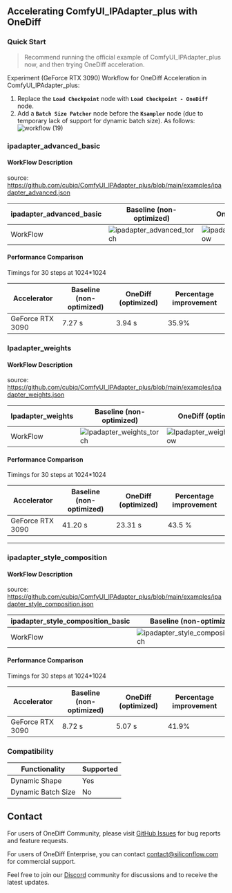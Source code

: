 ## Accelerating ComfyUI_IPAdapter_plus with OneDiff

### Quick Start

> Recommend running the official example of ComfyUI_IPAdapter_plus now, and then trying OneDiff acceleration.

Experiment (GeForce RTX 3090) Workflow for OneDiff Acceleration in ComfyUI_IPAdapter_plus:

1. Replace the **`Load Checkpoint`** node with **`Load Checkpoint - OneDiff`** node.
2. Add a **`Batch Size Patcher`** node before the **`Ksampler`** node (due to temporary lack of support for dynamic batch size).
As follows:
![workflow (19)](https://github.com/siliconflow/onediff/assets/117806079/07b153fd-a236-4c8d-a220-9b5823a79c17)


### ipadapter_advanced_basic
#### WorkFlow Description
source: https://github.com/cubiq/ComfyUI_IPAdapter_plus/blob/main/examples/ipadapter_advanced.json

| ipadapter_advanced_basic | Baseline (non-optimized)                                                                                         | OneDiff (optimized)                                                                                                      |
| ----------------- | ---------------------------------------------------------------------------------------------------------------- | ------------------------------------------------------------------------------------------------------------------------ |
| WorkFlow          |![ipadapter_advanced_torch](https://github.com/siliconflow/sd-team/assets/117806079/4c4a80a8-ccbf-4649-acee-1b7512b9bf13)   | ![ipadapter_advanced_oneflow](https://github.com/siliconflow/sd-team/assets/117806079/0f5e5ecf-4882-49ae-9792-00584aa1fcdd)  |

#### Performance Comparison

Timings for 30 steps at 1024*1024

| Accelerator           | Baseline (non-optimized) | OneDiff (optimized) | Percentage improvement |
| --------------------- | ------------------------ | ------------------- | ---------------------- |
| GeForce RTX 3090 | 7.27 s                   |  3.94 s      |     35.9%         |


### Ipadapter_weights
#### WorkFlow Description
source: https://github.com/cubiq/ComfyUI_IPAdapter_plus/blob/main/examples/ipadapter_weights.json

| Ipadapter_weights | Baseline (non-optimized)                                                                                         | OneDiff (optimized)                                                                                                      |
| ----------------- | ---------------------------------------------------------------------------------------------------------------- | ------------------------------------------------------------------------------------------------------------------------ |
| WorkFlow          |![Ipadapter_weights_torch](https://github.com/siliconflow/sd-team/assets/117806079/0eb8ae7f-cc1d-444b-9271-a5c0c464e93c)   | ![Ipadapter_weights_oneflow](https://github.com/siliconflow/sd-team/assets/117806079/4fbf13f0-d735-4064-aa29-807d45a20365) |

#### Performance Comparison

Timings for 30 steps at 1024*1024

| Accelerator           | Baseline (non-optimized) | OneDiff (optimized) | Percentage improvement |
| --------------------- | ------------------------ | ------------------- | ---------------------- |
| GeForce RTX 3090 |  41.20 s                   | 23.31  s              |  43.5 %                |

-----------------------------------------------------------------------

### ipadapter_style_composition
#### WorkFlow Description
source: https://github.com/cubiq/ComfyUI_IPAdapter_plus/blob/main/examples/ipadapter_style_composition.json

| ipadapter_style_composition_basic | Baseline (non-optimized)                                                                                         | OneDiff (optimized)                                                                                                      |
| ----------------- | ---------------------------------------------------------------------------------------------------------------- | ------------------------------------------------------------------------------------------------------------------------ |
| WorkFlow          |![ipadapter_style_composition_torch](https://github.com/siliconflow/sd-team/assets/117806079/2178d9ca-955e-4b99-b9a1-65f34e63906c)  | ![ipadapter_style_composition_oneflow](https://github.com/siliconflow/sd-team/assets/117806079/aba01f10-d809-4cae-987d-00dd99eabc08)  |


#### Performance Comparison

Timings for 30 steps at 1024*1024

| Accelerator           | Baseline (non-optimized) | OneDiff (optimized) | Percentage improvement |
| --------------------- | ------------------------ | ------------------- | ---------------------- |
| GeForce RTX 3090 | 8.72 s                   | 5.07  s           | 41.9%               |


### Compatibility

| Functionality      | Supported |
| ------------------ | --------- |
| Dynamic Shape      | Yes       |
| Dynamic Batch Size | No        |

## Contact

For users of OneDiff Community, please visit [GitHub Issues](https://github.com/siliconflow/onediff/issues) for bug reports and feature requests.

For users of OneDiff Enterprise, you can contact contact@siliconflow.com for commercial support.

Feel free to join our [Discord](https://discord.gg/RKJTjZMcPQ) community for discussions and to receive the latest updates.
